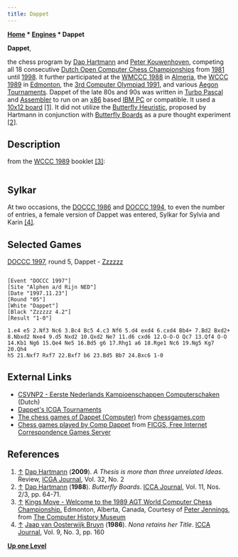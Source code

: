 ```yaml
---
title: Dappet
---
```

**[Home](Home "Home") * [Engines](Engines "Engines") * Dappet**

**Dappet**,

the chess program by [Dap Hartmann](Dap_Hartmann "Dap Hartmann") and [Peter Kouwenhoven](Peter_Kouwenhoven "Peter Kouwenhoven"), competing all 18 consecutive [Dutch Open Computer Chess Championships](Dutch_Open_Computer_Chess_Championship "Dutch Open Computer Chess Championship") from [1981](DOCCC_1981 "DOCCC 1981") until [1998](DOCCC_1998 "DOCCC 1998"). It further participated at the [WMCCC 1988](WMCCC_1988 "WMCCC 1988") in [Almeria](https://en.wikipedia.org/wiki/Almer%C3%ADa), the [WCCC 1989](WCCC_1989 "WCCC 1989") in [Edmonton](https://en.wikipedia.org/wiki/Edmonton), the [3rd Computer Olympiad 1991](3rd_Computer_Olympiad#Chess "3rd Computer Olympiad"), and various [Aegon Tournaments](Aegon_Tournaments "Aegon Tournaments"). Dappet of the late 80s and 90s was written in [Turbo Pascal](Pascal#TurboPascal "Pascal") and [Assembler](Assembly "Assembly") to run on an [x86](X86 "X86") based [IBM PC](IBM_PC "IBM PC") or compatible. It used a [10x12 board](10x12_Board "10x12 Board") <a id="cite-note-1" href="#cite-ref-1">[1]</a>. It did not utilize the [Butterfly Heuristic](Butterfly_Heuristic "Butterfly Heuristic"), proposed by Hartmann in conjunction with [Butterfly Boards](Butterfly_Boards "Butterfly Boards") as a pure thought experiment <a id="cite-note-2" href="#cite-ref-2">[2]</a>.

## Description

from the [WCCC 1989](WCCC_1989 "WCCC 1989") booklet <a id="cite-note-3" href="#cite-ref-3">[3]</a>:

```C++Dappet uses the [NegaScout](NegaScout "NegaScout") algorithm enhanced with [refutation tables](Refutation_Table "Refutation Table"), [killer heuristic](Killer_Heuristic "Killer Heuristic"), [history heuristic](History_Heuristic "History Heuristic") and [transposition tables](Transposition_Table "Transposition Table") (700,000 entries) to search the [game tree](Search_Tree "Search Tree"). The strategy used is basically [brute force](Brute-Force "Brute-Force"), with [selective deepening](Extensions "Extensions") of forced lines of play. The [opening book](Opening_Book "Opening Book") consists of some 15,000 positions. 

```

## Sylkar

At two occasions, the [DOCCC 1986](DOCCC_1986 "DOCCC 1986") and [DOCCC 1994](DOCCC_1994 "DOCCC 1994"), to even the number of entries, a female version of Dappet was entered, Sylkar for Sylvia and Karin <a id="cite-note-4" href="#cite-ref-4">[4]</a>.

## Selected Games

[DOCCC 1997](DOCCC_1997 "DOCCC 1997"), round 5, Dappet - [Zzzzzz](Zzzzzz "Zzzzzz")

```

[Event "DOCCC 1997"]
[Site "Alphen a/d Rijn NED"]
[Date "1997.11.23"]
[Round "05"]
[White "Dappet"]
[Black "Zzzzzz 4.2"]
[Result "1-0"]

1.e4 e5 2.Nf3 Nc6 3.Bc4 Bc5 4.c3 Nf6 5.d4 exd4 6.cxd4 Bb4+ 7.Bd2 Bxd2+
8.Nbxd2 Nxe4 9.d5 Nxd2 10.Qxd2 Ne7 11.d6 cxd6 12.O-O-O Qc7 13.Qf4 O-O
14.Kb1 Ng6 15.Qe4 Ne5 16.Bd5 g6 17.Rhg1 a6 18.Rge1 Nc6 19.Ng5 Kg7 20.Qh4
h5 21.Nxf7 Rxf7 22.Bxf7 b6 23.Bd5 Bb7 24.Bxc6 1-0

```

## External Links

- [CSVNP2 - Eerste Nederlands Kampioenschappen Computerschaken](http://www.csvnsupplementsite.nl/csvnp2.html) (Dutch)
- [Dappet's ICGA Tournaments](https://www.game-ai-forum.org/icga-tournaments/program.php?id=361)
- [The chess games of Dappet (Computer)](http://www.chessgames.com/perl/chessplayer?pid=59999) from [chessgames.com](http://www.chessgames.com/index.html)
- [Chess games played by Comp Dappet](http://www.ficgs.com/chess-games-Comp%20Dappet-.html) from [FICGS, Free Internet Correspondence Games Server](http://www.ficgs.com/)

## References

1. <a id="cite-ref-1" href="#cite-note-1">↑</a> [Dap Hartmann](Dap_Hartmann "Dap Hartmann") (**2009**). *A Thesis is more than three unrelated Ideas*. Review, [ICGA Journal](ICGA_Journal "ICGA Journal"), Vol. 32, No. 2
1. <a id="cite-ref-2" href="#cite-note-2">↑</a> [Dap Hartmann](Dap_Hartmann "Dap Hartmann") (**1988**). *Butterfly Boards*. [ICCA Journal](ICGA_Journal "ICGA Journal"), Vol. 11, Nos. 2/3, pp. 64-71.
1. <a id="cite-ref-3" href="#cite-note-3">↑</a> [Kings Move - Welcome to the 1989 AGT World Computer Chess Championship.](http://www.computerhistory.org/chess/full_record.php?iid=doc-434fea055cbb3) Edmonton, Alberta, Canada, Courtesy of [Peter Jennings](Peter_Jennings "Peter Jennings"), from [The Computer History Museum](The_Computer_History_Museum "The Computer History Museum")
1. <a id="cite-ref-4" href="#cite-note-4">↑</a> [Jaap van Oosterwijk Bruyn](Jaap_van_Oosterwijk_Bruyn "Jaap van Oosterwijk Bruyn") (**1986**). *Nona retains her Title*. [ICCA Journal](ICGA_Journal "ICGA Journal"), Vol. 9, No. 3, pp. 160

**[Up one Level](Engines "Engines")**

